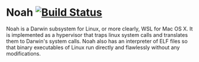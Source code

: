 # Noah [![Build Status](http://orion.idylls.jp:12345/job/Noah%20CI/badge/icon)](http://orion.idylls.jp:12345/job/Noah%20CI/)

Noah is a Darwin subsystem for Linux, or more clearly, WSL for Mac OS X. It is implemented as a hypervisor that traps linux system calls and translates them to Darwin's system calls. Noah also has an interpreter of ELF files so that binary executables of Linux run directly and flawlessly without any modifications.
